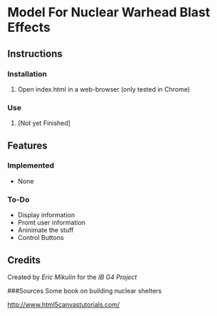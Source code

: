 # Model For Nuclear Warhead Blast Effects

## Instructions
### Installation

1. Open index.html in a web-browser (only tested in Chrome)

### Use
1. [Not yet Finished]

## Features
### Implemented
- None

### To-Do
- Display information
- Promt user information
- Aninimate the stuff
- Control Buttons

## Credits
Created by *Eric Mikulin* for the *IB G4 Project*

###Sources
Some book on building nuclear shelters

http://www.html5canvastutorials.com/
